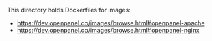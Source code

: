 This directory holds Dockerfiles for images: 

- https://dev.openpanel.co/images/browse.html#openpanel-apache
- https://dev.openpanel.co/images/browse.html#openpanel-nginx
